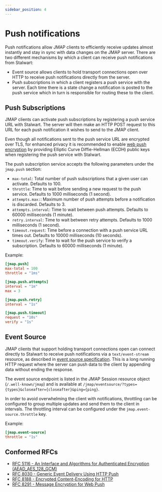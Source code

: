 ```yaml
---
sidebar_position: 4
---
```


# Push notifications

Push notifications allow JMAP clients to efficiently receive updates almost instantly and stay in sync with data changes on the JMAP server. There are two different mechanisms by which a client can receive push notifications from Stalwart:

- Event source allows clients to hold transport connections open over HTTP to receive push notifications directly from the server.
- Push subscriptions in which a client registers a push service with the server. Each time there is a state change a notification is posted to the push service which in turn is responsible for routing these to the client.

## Push Subscriptions

JMAP clients can activate push subscriptions by registering a push service URL with Stalwart. The server will then make an HTTP POST request to this URL for each push notification it wishes to  send to the JMAP client.

Even though all notifications sent to the push service URL are encrypted over TLS, for enhanced privacy it is recommended to enable [web push encryption](https://datatracker.ietf.org/doc/html/rfc8291) by providing Elliptic Curve Diffie-Hellman (ECDH) public keys when registering the push service with Stalwart. 

The push subscription service accepts the following parameters under the `jmap.push` section:

- ``max-total``: Total number of push subscriptions that a given user can activate. Defaults to 100.
- ``throttle``: Time to wait before sending a new request to the push service. Defaults to 1000 milliseconds (1 second).
- ``attempts.max:``: Maximum number of push attempts before a notification is discarded. Defaults to 3.
- ``attempts.interval``: Time to wait between push attempts. Defaults to 60000 milliseconds (1 minute).
- ``retry.interval``: Time to wait between retry attempts. Defaults to 1000 milliseconds (1 second).
- ``timeout.request``: Time before a connection with a push service URL times out. Defaults to 10000 milliseconds (10 seconds).
- ``timeout.verify``: Time to wait for the push service to verify a subscription. Defaults to 60000 milliseconds (1 minute).

Example:

```toml
[jmap.push]
max-total = 100
throttle = "1ms"

[jmap.push.attempts]
interval = "1m"
max = 3

[jmap.push.retry]
interval = "1s"

[jmap.push.timeout]
request = "10s"
verify = "1s"
```

## Event Source

JMAP clients that support holding transport connections open can connect directly to Stalwart to receive 
push notifications via a ``text/event-stream`` resource, as described in [event source specification](https://html.spec.whatwg.org/multipage/server-sent-events.html#server-sent-events).
This is a long running HTTP request where the server can push data to the client by appending data without ending the response.

The event source endpoint is listed in the JMAP Session resource object (``/.well-known/jmap``) and is available at 
``/jmap/eventsource/?types={types}&closeafter={closeafter}&ping={ping}``.

In order to avoid overwhelming the client with notifications, throttling can be configured 
to group multiple updates and send them to the client in intervals. The throttling interval can be configured under the `jmap.event-source.throttle` key.

Example:

```toml
[jmap.event-source]
throttle = "1s"
```

## Conformed RFCs

- [RFC 5116 - An Interface and Algorithms for Authenticated Encryption (AEAD_AES_128_GCM)](https://datatracker.ietf.org/doc/html/rfc5116#section-5.1)
- [RFC 8030 - Generic Event Delivery Using HTTP Push](https://datatracker.ietf.org/doc/html/rfc8030)
- [RFC 8188 - Encrypted Content-Encoding for HTTP](https://datatracker.ietf.org/doc/html/rfc8188)
- [RFC 8291 - Message Encryption for Web Push](https://datatracker.ietf.org/doc/html/rfc8291)



